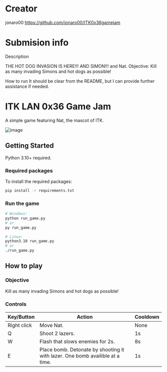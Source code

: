 # Creator
jonaro00
https://github.com/jonaro00/ITK0x36gamejam


# Submision info
Description

THE HOT DOG INVASION IS HERE!!!
AND SIMON!!!
and Nat.
Objective: Kill as many invading Simons and hot dogs as possible!


How to run
It should be clear from the README, but I can provide further assistance if needed.

# ITK LAN 0x36 Game Jam

A simple game featuring Nat, the mascot of ITK.

![image](https://user-images.githubusercontent.com/54029719/140628891-ea1a122f-e94a-4df3-8cc5-7e93a5b62976.png)

## Getting Started

Python 3.10+ required.

### Required packages

To install the required packages:

```sh
pip install -r requirements.txt
```

### Run the game

```sh
# Windows:
python run_game.py
# or 
py run_game.py

# Linux:
python3.10 run_game.py
# or
./run_game.py
```

## How to play

### Objective

Kill as many invading Simons and hot dogs as possible!

### Controls

Key/Button | Action    | Cooldown
---------- | --------- | --------
Right click | Move Nat. | None
Q        | Shoot 2 lazers. | 1s
W        | Flash that slows enemies for 2s. | 8s
E        | Place bomb. Detonate by shooting it with lazer. One bomb availible at a time. | 1s
